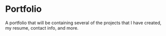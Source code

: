 # Portfolio
A portfolio that will be containing several of the projects that I have created, my resume, contact info, and more.
